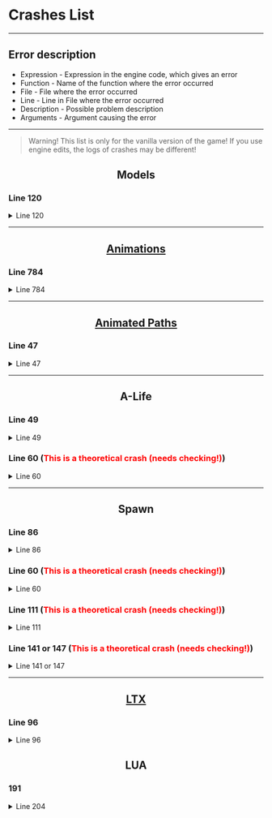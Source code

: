 # Crashes List

___

## Error description

- Expression - Expression in the engine code, which gives an error
- Function - Name of the function where the error occurred
- File - File where the error occurred
- Line - Line in File where the error occurred
- Description - Possible problem description
- Arguments - Argument causing the error

___

> Warning! This list is only for the vanilla version of the game! If you use engine edits, the logs of crashes may be different!

## <center>Models</center>

### Line 120

<details>
    <summary>Line 120</summary>

[error]Expression    : \<no expression>

[error]Function      : [CModelPool::Instance_Load](https://bitbucket.org/anomalymod/xray-monolith/src/d369db0ce75b8101c8d0fe1b2fa7a84b04910a35/src/Layers/xrRender/ModelPool.cpp#lines-100)

[error]File          : [..\xrRender\ModelPool.cpp](https://bitbucket.org/anomalymod/xray-monolith/src/master/src/Layers/xrRender/ModelPool.cpp)

[error]Line          : [120](https://bitbucket.org/anomalymod/xray-monolith/src/d369db0ce75b8101c8d0fe1b2fa7a84b04910a35/src/Layers/xrRender/ModelPool.cpp#lines-120)

[error]Description   : fatal error

[error]Arguments     : Can't find model file "`path and file name`".

- Clarification: No 3D .ogf model was found

- Error fixing:
  - Check that the model exists
  - Check that the paths to it are correct

</details>

___

## <center>[Animations](../main-folders-and-files/file-formats/omf.md)</center>

### Line 784

<details>
    <summary>Line 784</summary>

[error]Expression    : \<no expression>

[error]Function      : [CKinematicsAnimated::Load::<lambda_1d323dfa2c5eacee46e042904e528af6>::operator ()](https://bitbucket.org/anomalymod/xray-monolith/src/d369db0ce75b8101c8d0fe1b2fa7a84b04910a35/src/Layers/xrRender/SkeletonAnimated.cpp#lines-769)

[error]File          : [..\xrRender\SkeletonAnimated.cpp](https://bitbucket.org/anomalymod/xray-monolith/src/master/src/Layers/xrRender/SkeletonAnimated.cpp)

[error]Line          : [784](https://bitbucket.org/anomalymod/xray-monolith/src/d369db0ce75b8101c8d0fe1b2fa7a84b04910a35/src/Layers/xrRender/SkeletonAnimated.cpp#lines-784)

[error]Description   : fatal error

[error]Arguments     : Can't find motion file "`path and file name`".

- Clarification: No .omf animation was found

- Error fixing:
  - Check that the animation exists
  - Check the correct paths to it in the Motions Reference of the model

</details>

___

## <center>[Animated Paths](../main-folders-and-files/file-formats/anm.md)</center>

### Line 47

<details>
    <summary>Line 47</summary>

[error]Expression    : \<no expression>

[error]Function      : [CObjectAnimator::LoadMotions](https://bitbucket.org/anomalymod/xray-monolith/src/d369db0ce75b8101c8d0fe1b2fa7a84b04910a35/src/xrEngine/ObjectAnimator.cpp#lines-42)

[error]File          : [ObjectAnimator.cpp](https://bitbucket.org/anomalymod/xray-monolith/src/master/src/xrEngine/ObjectAnimator.cpp)

[error]Line          : [47](https://bitbucket.org/anomalymod/xray-monolith/src/d369db0ce75b8101c8d0fe1b2fa7a84b04910a35/src/xrEngine/ObjectAnimator.cpp#lines-47)

[error]Description   : fatal error

[error]Arguments     : Can't find motion file "`path and file name`".

- Clarification: No .anm file was found

- Error fixing:
  - Check that the .anm file exists
  - Check that the paths to it are correct

</details>

___

## <center>A-Life</center>

### Line 49

<details>
    <summary>Line 49</summary>

[error]Expression    : false

[error]Function      : [CPatternFunction::vfLoadEF](https://bitbucket.org/anomalymod/xray-monolith/src/d369db0ce75b8101c8d0fe1b2fa7a84b04910a35/src/xrGame/ef_pattern.cpp#lines-43)

[error]File          : [ef_pattern.cpp](https://bitbucket.org/anomalymod/xray-monolith/src/master/src/xrGame/ef_pattern.cpp)

[error]Line          : [49](https://bitbucket.org/anomalymod/xray-monolith/src/d369db0ce75b8101c8d0fe1b2fa7a84b04910a35/src/xrGame/ef_pattern.cpp#lines-49)

[error]Description   : assertion failed

- Clarification: No [.efd](../main-folders-and-files/file-formats/efd.md) file was found

- Error fixing:
  - Check that the .efd file exists

</details>

### Line 60 (<font style="color: red">This is a theoretical crash (needs checking!)</font>)

<details>
    <summary>Line 60</summary>

[error]Expression    : false

[error]Function      : [CPatternFunction::vfLoadEF](https://bitbucket.org/anomalymod/xray-monolith/src/d369db0ce75b8101c8d0fe1b2fa7a84b04910a35/src/xrGame/ef_pattern.cpp#lines-43)

[error]File          : [ef_pattern.cpp](https://bitbucket.org/anomalymod/xray-monolith/src/master/src/xrGame/ef_pattern.cpp)

[error]Line          : [60](https://bitbucket.org/anomalymod/xray-monolith/src/d369db0ce75b8101c8d0fe1b2fa7a84b04910a35/src/xrGame/ef_pattern.cpp#lines-60)

[error]Description   : assertion failed

- Clarification: Not supported version of the Evaluation Function Contructor

- Error fixing:
  - The .efd file must be generated with a supported version of the Evaluation Function Contructor (?)

</details>

___

## <center>Spawn</center>

### Line 86

<details>
    <summary>Line 86</summary>

[error]Expression    : FS.exist(file_name, "$game_spawn$", *m_spawn_name, ".spawn")

[error]Function      : [CALifeSpawnRegistry::load](https://bitbucket.org/anomalymod/xray-monolith/src/d369db0ce75b8101c8d0fe1b2fa7a84b04910a35/src/xrGame/alife_spawn_registry.cpp#lines-81)

[error]File          : [alife_spawn_registry.cpp](https://bitbucket.org/anomalymod/xray-monolith/src/master/src/xrGame/alife_spawn_registry.cpp)

[error]Line          : [86](https://bitbucket.org/anomalymod/xray-monolith/src/d369db0ce75b8101c8d0fe1b2fa7a84b04910a35/src/xrGame/alife_spawn_registry.cpp#lines-86)

[error]Description   : Can't find spawn file:

[error]Arguments     : "`file name`"

- Clarification: No .spawn file was found

- Error fixing:
  - Check that the .spawn file exists

</details>

### Line 60 (<font style="color: red">This is a theoretical crash (needs checking!)</font>)

<details>
    <summary>Line 60</summary>

[error]Expression    : R_ASSERT2(file_stream.find_chunk(SPAWN_CHUNK_DATA)

[error]Function      : [CALifeSpawnRegistry::load](https://bitbucket.org/anomalymod/xray-monolith/src/d369db0ce75b8101c8d0fe1b2fa7a84b04910a35/src/xrGame/alife_spawn_registry.cpp#lines-54)

[error]File          : [alife_spawn_registry.cpp](https://bitbucket.org/anomalymod/xray-monolith/src/master/src/xrGame/alife_spawn_registry.cpp)

[error]Line          : [60](https://bitbucket.org/anomalymod/xray-monolith/src/d369db0ce75b8101c8d0fe1b2fa7a84b04910a35/src/xrGame/alife_spawn_registry.cpp#lines-60)

[error]Description   : Cannot find chunk SPAWN_CHUNK_DATA!

- Clarification: No chunk `SPAWN_CHUNK_DATA` was found in .spawn file

- Error fixing:

</details>

### Line  111 (<font style="color: red">This is a theoretical crash (needs checking!)</font>)

<details>
    <summary>Line 111</summary>

[error]Expression    : R_ASSERT2(!save_guid || (*save_guid == header().guid()) || ignore_save_incompatibility()

[error]Function      : [CALifeSpawnRegistry::load](https://bitbucket.org/anomalymod/xray-monolith/src/d369db0ce75b8101c8d0fe1b2fa7a84b04910a35/src/xrGame/alife_spawn_registry.cpp#lines-105)

[error]File          : [alife_spawn_registry.cpp](https://bitbucket.org/anomalymod/xray-monolith/src/master/src/xrGame/alife_spawn_registry.cpp)

[error]Line          : [111](https://bitbucket.org/anomalymod/xray-monolith/src/d369db0ce75b8101c8d0fe1b2fa7a84b04910a35/src/xrGame/alife_spawn_registry.cpp#lines-111)

[error]Description   : Saved game doesn't correspond to the spawn : DELETE SAVED GAME!

- Clarification:

- Error fixing:

</details>

### Line 141 or 147 (<font style="color: red">This is a theoretical crash (needs checking!)</font>)

<details>
    <summary>Line 141 or 147</summary>

[error]Expression    : R_ASSERT2(chunk, "Spawn version mismatch - REBUILD SPAWN!"); or R_ASSERT2(m_chunk, "Spawn version mismatch - REBUILD SPAWN!");

[error]Function      : [CALifeSpawnRegistry::load](https://bitbucket.org/anomalymod/xray-monolith/src/d369db0ce75b8101c8d0fe1b2fa7a84b04910a35/src/xrGame/alife_spawn_registry.cpp#lines-105)

[error]File          : [alife_spawn_registry.cpp](https://bitbucket.org/anomalymod/xray-monolith/src/master/src/xrGame/alife_spawn_registry.cpp)

[error]Line          : [141](https://bitbucket.org/anomalymod/xray-monolith/src/d369db0ce75b8101c8d0fe1b2fa7a84b04910a35/src/xrGame/alife_spawn_registry.cpp#lines-141) or [147](https://bitbucket.org/anomalymod/xray-monolith/src/d369db0ce75b8101c8d0fe1b2fa7a84b04910a35/src/xrGame/alife_spawn_registry.cpp#lines-147)

[error]Description   : Spawn version mismatch - REBUILD SPAWN!

- Clarification:

- Error fixing:

</details>

___

## <center>[LTX](../configs/.ltx.md)</center>

### Line 96

<details>
    <summary>Line 96</summary>

[error]Expression    : FS.exist(fn, "$game_textures$", buf, ".ini")

[error]Function      : [CGameFont::Initialize](https://bitbucket.org/anomalymod/xray-monolith/src/d369db0ce75b8101c8d0fe1b2fa7a84b04910a35/src/xrEngine/GameFont.cpp#lines-71)

[error]File          : [GameFont.cpp](https://bitbucket.org/anomalymod/xray-monolith/src/master/src/xrEngine/GameFont.cpp)

[error]Line          : [96](https://bitbucket.org/anomalymod/xray-monolith/src/d369db0ce75b8101c8d0fe1b2fa7a84b04910a35/src/xrEngine/GameFont.cpp#lines-96)

[error]Description   : "`path and ui_font_hud_01.ini`"

- Clarification: No ui_font_hud_01.ini file was found

- Error fixing:
  - Check that the .spawn file exists

</details>

## <center>LUA</center>

### 191

<details>
    <summary>Line 204</summary>

[error]Expression    : \<no expression>

[error]Function      : [CScriptEngine::lua_pcall_failed](https://bitbucket.org/anomalymod/xray-monolith/src/d369db0ce75b8101c8d0fe1b2fa7a84b04910a35/src/xrServerEntities/script_engine.cpp#lines-197)

[error]File          : [..\xrServerEntities\script_engine.cpp](https://bitbucket.org/anomalymod/xray-monolith/src/master/src/xrServerEntities/script_engine.cpp)

[error]Line          : [204](https://bitbucket.org/anomalymod/xray-monolith/src/d369db0ce75b8101c8d0fe1b2fa7a84b04910a35/src/xrServerEntities/script_engine.cpp#lines-204)

[error]Description   : fatal error

[error]Arguments     : LUA error: ...e.r anomaly/bin/..\gamedata\scripts\xr_weapon_jam.script:62: bad argument #1 to 'pairs' (table expected, got nil)

- Clarification:

- Error fixing:

</details>
